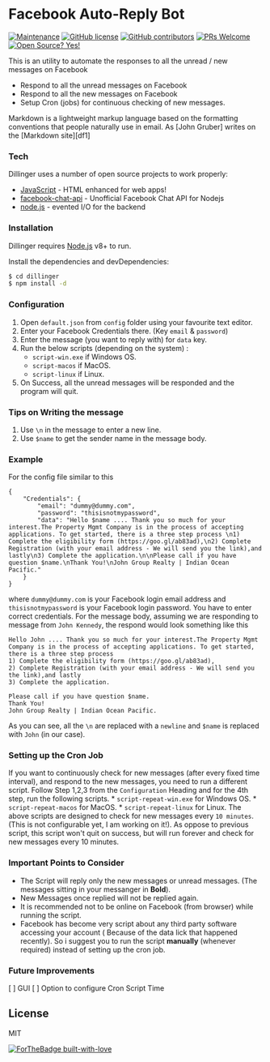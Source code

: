 # Facebook Auto-Reply Bot
[![Maintenance](https://img.shields.io/badge/Maintained%3F-no-red.svg)](https://bitbucket.org/lbesson/ansi-colors) [![GitHub license](https://img.shields.io/github/license/Naereen/StrapDown.js.svg)](https://github.com/Naereen/StrapDown.js/blob/master/LICENSE) [![GitHub contributors](https://img.shields.io/github/contributors/o-x-y-g-e-n/Facebook-AutoReply-Bot)](https://GitHub.com/o-x-y-g-e-n/Facebook-AutoReply-Bot/graphs/contributors/) [![PRs Welcome](https://img.shields.io/badge/PRs-welcome-brightgreen.svg?style=flat-square)](http://makeapullrequest.com) [![Open Source? Yes!](https://badgen.net/badge/Open%20Source%20%3F/Yes%21/blue?icon=github)](https://github.com/o-x-y-g-e-n/badges/)

This is an utility to automate the responses to all the unread / new messages on Facebook

  - Respond to all the unread messages on Facebook
  - Respond to all the new messages on Facebook
  - Setup Cron (jobs) for continuous checking of new messages.

Markdown is a lightweight markup language based on the formatting conventions that people naturally use in email.  As [John Gruber] writes on the [Markdown site][df1]

### Tech

Dillinger uses a number of open source projects to work properly:

* [JavaScript] - HTML enhanced for web apps!
* [facebook-chat-api] - Unofficial Facebook Chat API for Nodejs
* [node.js] - evented I/O for the backend

### Installation

Dillinger requires [Node.js](https://nodejs.org/) v8+ to run.

Install the dependencies and devDependencies:

```sh
$ cd dillinger
$ npm install -d
```

### Configuration
1. Open `default.json` from `config` folder using your favourite text editor.
2. Enter your Facebook Credentials there. (Key `email` & `password`)
3. Enter the message (you want to reply with) for `data` key.
4. Run the below scripts (depending on the system) :
    *  `script-win.exe` if Windows OS.
    *  `script-macos` if MacOS.
    *  `script-linux` if Linux.
5. On Success, all the unread messages will be responded and the program will quit.

### Tips on Writing the message
1. Use `\n` in the message to enter a new line.
2. Use `$name` to get the sender name in the message body.

### Example
For the config file similar to this 
```
{
	"Credentials": {
		"email": "dummy@dummy.com",
		"password": "thisisnotmypassword",
		"data": "Hello $name .... Thank you so much for your interest.The Property Mgmt Company is in the process of accepting applications. To get started, there is a three step process \n1) Complete the eligibility form (https://goo.gl/ab83ad),\n2) Complete Registration (with your email address - We will send you the link),and lastly\n3) Complete the application.\n\nPlease call if you have question $name.\nThank You!\nJohn Group Realty | Indian Ocean Pacific."
	}
}
```
where `dummy@dummy.com` is your Facebook login email address and `thisisnotmypassword` is your Facebook login password. You have to enter correct credentials. For the message body, assuming we are responding to message from `John Kennedy`, the respond would look something like this
```
Hello John .... Thank you so much for your interest.The Property Mgmt Company is in the process of accepting applications. To get started, there is a three step process
1) Complete the eligibility form (https://goo.gl/ab83ad),
2) Complete Registration (with your email address - We will send you the link),and lastly
3) Complete the application.

Please call if you have question $name.
Thank You!
John Group Realty | Indian Ocean Pacific.
```
As you can see, all the `\n` are replaced with a `newline` and `$name` is replaced with `John` (in our case). 

### Setting up the Cron Job
If you want to continuously check for new messages (after every fixed time interval), and respond to the new messages, you need to run a different script. Follow Step 1,2,3 from the `Configuration` Heading and for the 4th step, run the following scripts.
    * `script-repeat-win.exe` for Windows OS.
    * `script-repeat-macos` for MacOS.
    * `script-repeat-linux` for Linux.
The above scripts are designed to check for new messages every `10 minutes`. (This is not configurable yet, I am working on it!). As oppose to previous script, this script won't quit on success, but will run forever and check for new messages every 10 minutes.

### Important Points to Consider
* The Script will reply only the new messages or unread messages. (The messages sitting in your messanger in **Bold**).
* New Messages once replied will not be replied again.
*  It is recommended not to be online on Facebook (from browser) while running the script.
*  Facebook has become very script about any third party software accessing your account ( Because of the data lick that happened recently). So i suggest you to run the script **manually** (whenever required) instead of setting up the cron job.

### Future Improvements 
[ ] GUI
[ ] Option to configure Cron Script Time

License
----

MIT


[![ForTheBadge built-with-love](http://ForTheBadge.com/images/badges/built-with-love.svg)](https://GitHub.com/o-x-y-g-e-n/)

[//]: # (These are reference links used in the body of this note and get stripped out when the markdown processor does its job. There is no need to format nicely because it shouldn't be seen. Thanks SO - http://stackoverflow.com/questions/4823468/store-comments-in-markdown-syntax)


   [dill]: <https://github.com/joemccann/dillinger>
   [node.js]: <http://nodejs.org>
   [JavaScript]: <https://www.javascript.com/>
   [facebook-chat-api]: <https://github.com/Schmavery/facebook-chat-api>
